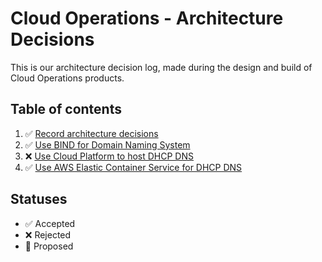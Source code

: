# Cloud Operations - Architecture Decisions

This is our architecture decision log, made during the design and build of Cloud Operations products.

## Table of contents
1. ✅ [Record architecture decisions](000-record-architecture-decisions.md)
2. ✅ [Use BIND for Domain Naming System](001-use-bind-for-device-domain-naming-system.md)
3. ❌ [Use Cloud Platform to host DHCP DNS](002-use-cloud-platform-to-host-dhcp-dns)
4. ✅  [Use AWS Elastic Container Service for DHCP DNS](003-use-aws-elastic-container-service-for-dhcp-dns.md)

## Statuses
- ✅ Accepted
- ❌ Rejected
- 🤔 Proposed